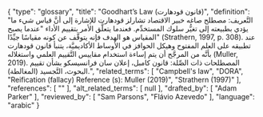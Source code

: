 {
    "type": "glossary",
    "title": "Goodhart’s Law (قانون قودهارت)",
    "definition": "التَّعريف: مصطلح صاغه خبير الاقتصاد تشارلز قودهارت للإشارة إلى أنَّ قياس شيء ما يؤدي بطبيعته إلى تغيُّر سلوك المستخدِّم. فعندما يتعلَّق الأمر بتقييم الأداء \"عندما يصبح المقياس هو الهدف فإنه يتوقَّف عن كونه مقياسًا جيِّدًا\" (Strathern, 1997, p. 308). عند تطبيقه على العلم المفتوح وهيكل الحوافز في الأوساط الأكاديميَّة، يتنبأ قانون قودهارت بأنَّه من المرجَّح أن يتم إساءة استخدام مقاييس التَّقييم العلمي واستغلاله (Muller, 2019).  المصطلحات ذات الصِّلة: قانون كامبل، إعلان سان فرانسيسكو بشأن تقييم البحوث، التَّجسيد (المغالطة).",
    "related_terms": [
        "Campbell's law",
        "DORA",
        "Reification (fallacy) Reference (s): Muller (2019)",
        "Strathern (1997)"
    ],
    "references": [
        ""
    ],
    "alt_related_terms": [
        null
    ],
    "drafted_by": [
        "Adam Parker"
    ],
    "reviewed_by": [
        "Sam Parsons",
        "Flávio Azevedo"
    ],
    "language": "arabic"
}